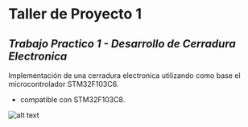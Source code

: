 # Taller de Proyecto 1
## _Trabajo Practico 1 - Desarrollo de Cerradura Electronica_

Implementación de una cerradura electronica utilizando como base el microcontrolador STM32F103C6.

  - compatible con STM32F103C8.

![alt text](https://github.com/alcaolpg/t1-tp1/blob/main/Documentacion/Imagenes/imagenmd.jpg?raw=true)
